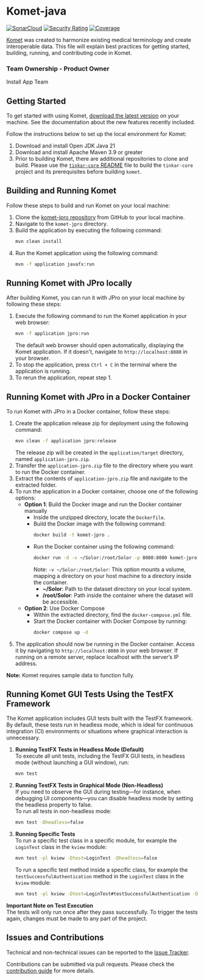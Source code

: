 # Komet-java

[![SonarCloud](https://sonarcloud.io/images/project_badges/sonarcloud-white.svg)](https://sonarcloud.io/summary/new_code?id=ikmdev_tinkar-core)
[![Security Rating](https://sonarcloud.io/api/project_badges/measure?project=ikmdev_tinkar-core&metric=security_rating)](https://sonarcloud.io/summary/new_code?id=ikmdev_tinkar-core)
[![Coverage](https://sonarcloud.io/api/project_badges/measure?project=ikmdev_tinkar-core&metric=coverage)](https://sonarcloud.io/summary/new_code?id=ikmdev_tinkar-core)

[Komet](https://www.ikm.dev/platform) was created to harmonize existing medical terminology and create interoperable
data. This file will explain best practices for getting started, building, running, and contributing code in Komet.

### Team Ownership - Product Owner
Install App Team

## Getting Started
To get started with using Komet, [download the latest version](https://www.ikm.dev/install) on your machine. See the
documentation about the new features recently included.

Follow the instructions below to set up the local environment for Komet:
1. Download and install Open JDK Java 21
2. Download and install Apache Maven 3.9 or greater
3. Prior to building Komet, there are additional repositories to clone and build. Please use
   the [`tinkar-core` README](https://github.com/ikmdev/tinkar-core/blob/main/README.md) file to build the `tinkar-core`
   project and its prerequisites before building `komet`.

## Building and Running Komet
Follow these steps to build and run Komet on your local machine:
1. Clone the [komet-jpro repository](https://github.com/Sandec/komet-jpro) from GitHub to your local machine.
2. Navigate to the `komet-jpro` directory.
3. Build the application by executing the following command:
   ```bash
   mvn clean install
   ```
4. Run the Komet application using the following command:
   ```bash
   mvn -f application javafx:run
   ```

## Running Komet with JPro locally
After building Komet, you can run it with JPro on your local machine by following these steps:
1. Execute the following command to run the Komet application in your web browser:
   ```bash
   mvn -f application jpro:run
   ```
   The default web browser should open automatically, displaying the Komet application. If it doesn't, navigate
   to `http://localhost:8080` in your browser.
2. To stop the application, press `Ctrl + C` in the terminal where the application is running.
3. To rerun the application, repeat step 1.

## Running Komet with JPro in a Docker Container
To run Komet with JPro in a Docker container, follow these steps:
1. Create the application release zip for deployment using the following command:
   ```bash
   mvn clean -f application jpro:release
   ```
   The release zip will be created in the `application/target` directory, named `application-jpro.zip`.
2. Transfer the `application-jpro.zip` file to the directory where you want to run the Docker container.
3. Extract the contents of `application-jpro.zip` file and navigate to the extracted folder.
4. To run the application in a Docker container, choose one of the following options:
    * **Option 1**: Build the Docker image and run the Docker container manually
        * Inside the unzipped directory, locate the `Dockerfile`.
        * Build the Docker image with the following command:
          ```bash
          docker build -t komet-jpro .
          ```
        * Run the Docker container using the following command:
          ```bash
          docker run -d -v ~/Solor:/root/Solor -p 8080:8080 komet-jpro
          ```
          Note: `-v ~/Solor:/root/Solor`: This option mounts a volume, mapping a directory on your host machine to
          a directory inside the container.
            * **~/Solor**: Path to the dataset directory on your local system.
            * **/root/Solor**: Path inside the container where the dataset will be accessible.
    * **Option 2**: Use Docker Compose
        * Within the extracted directory, find the `docker-compose.yml` file.
        * Start the Docker container with Docker Compose by running:
          ```bash
          docker compose up -d
          ```
5. The application should now be running in the Docker container. Access it by navigating to `http://localhost:8080`
   in your web browser. If running on a remote server, replace localhost with the server’s IP address.

**Note:** Komet requires sample data to function fully.

## Running Komet GUI Tests Using the TestFX Framework
The Komet application includes GUI tests built with the TestFX framework. By default, these tests run in headless mode, 
which is ideal for continuous integration (CI) environments or situations where graphical interaction is unnecessary.
1. **Running TestFX Tests in Headless Mode (Default)**<br>
   To execute all unit tests, including the TestFX GUI tests, in headless mode (without launching a GUI window), run:
   ```bash
   mvn test
   ```
2. **Running TestFX Tests in Graphical Mode (Non-Headless)**<br>
   If you need to observe the GUI during testing—for instance, when debugging UI components—you can disable 
   headless mode by setting the headless property to false.<br>
   To run all tests in non-headless mode:
   ```bash
   mvn test -Dheadless=false
   ```
3. **Running Specific Tests**<br>
   To run a specific test class in a specific module, for example the `LoginTest` class in the `kview` module:
   ```bash
   mvn test -pl kview -Dtest=LoginTest -Dheadless=false
   ```
   To run a specific test method inside a specific class, for example the `testSuccessfulAuthentication` method in the
   `LoginTest` class in the `kview` module:
     ```bash
    mvn test -pl kview -Dtest=LoginTest#testSuccessfulAuthentication -Dheadless=false
     ```
**Important Note on Test Execution**<br>
The tests will only run once after they pass successfully. To trigger the tests again, changes must be made 
to any part of the project.

## Issues and Contributions
Technical and non-technical issues can be reported to the [Issue Tracker](https://github.com/ikmdev/komet/issues).

Contributions can be submitted via pull requests. Please check the [contribution guide](doc/how-to-contribute.md) for more details.

